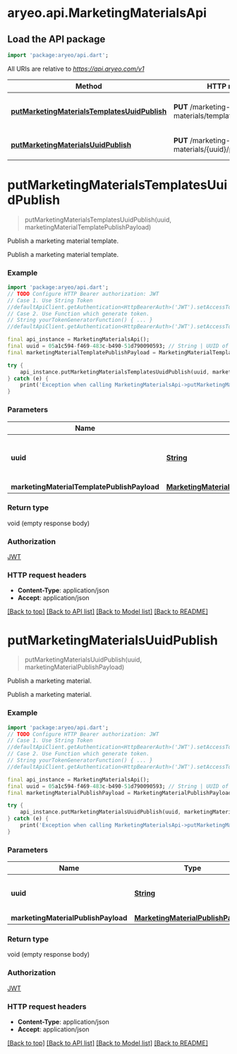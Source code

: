 # aryeo.api.MarketingMaterialsApi

## Load the API package
```dart
import 'package:aryeo/api.dart';
```

All URIs are relative to *https://api.aryeo.com/v1*

Method | HTTP request | Description
------------- | ------------- | -------------
[**putMarketingMaterialsTemplatesUuidPublish**](MarketingMaterialsApi.md#putmarketingmaterialstemplatesuuidpublish) | **PUT** /marketing-materials/templates/{uuid}/publish | Publish a marketing material template.
[**putMarketingMaterialsUuidPublish**](MarketingMaterialsApi.md#putmarketingmaterialsuuidpublish) | **PUT** /marketing-materials/{uuid}/publish | Publish a marketing material.


# **putMarketingMaterialsTemplatesUuidPublish**
> putMarketingMaterialsTemplatesUuidPublish(uuid, marketingMaterialTemplatePublishPayload)

Publish a marketing material template.

Publish a marketing material template.

### Example 
```dart
import 'package:aryeo/api.dart';
// TODO Configure HTTP Bearer authorization: JWT
// Case 1. Use String Token
//defaultApiClient.getAuthentication<HttpBearerAuth>('JWT').setAccessToken('YOUR_ACCESS_TOKEN');
// Case 2. Use Function which generate token.
// String yourTokenGeneratorFunction() { ... }
//defaultApiClient.getAuthentication<HttpBearerAuth>('JWT').setAccessToken(yourTokenGeneratorFunction);

final api_instance = MarketingMaterialsApi();
final uuid = 05a1c594-f469-483c-b490-51d790090593; // String | UUID of the marketing material template record.
final marketingMaterialTemplatePublishPayload = MarketingMaterialTemplatePublishPayload(); // MarketingMaterialTemplatePublishPayload | 

try { 
    api_instance.putMarketingMaterialsTemplatesUuidPublish(uuid, marketingMaterialTemplatePublishPayload);
} catch (e) {
    print('Exception when calling MarketingMaterialsApi->putMarketingMaterialsTemplatesUuidPublish: $e\n');
}
```

### Parameters

Name | Type | Description  | Notes
------------- | ------------- | ------------- | -------------
 **uuid** | [**String**](.md)| UUID of the marketing material template record. | 
 **marketingMaterialTemplatePublishPayload** | [**MarketingMaterialTemplatePublishPayload**](MarketingMaterialTemplatePublishPayload.md)|  | [optional] 

### Return type

void (empty response body)

### Authorization

[JWT](../README.md#JWT)

### HTTP request headers

 - **Content-Type**: application/json
 - **Accept**: application/json

[[Back to top]](#) [[Back to API list]](../README.md#documentation-for-api-endpoints) [[Back to Model list]](../README.md#documentation-for-models) [[Back to README]](../README.md)

# **putMarketingMaterialsUuidPublish**
> putMarketingMaterialsUuidPublish(uuid, marketingMaterialPublishPayload)

Publish a marketing material.

Publish a marketing material.

### Example 
```dart
import 'package:aryeo/api.dart';
// TODO Configure HTTP Bearer authorization: JWT
// Case 1. Use String Token
//defaultApiClient.getAuthentication<HttpBearerAuth>('JWT').setAccessToken('YOUR_ACCESS_TOKEN');
// Case 2. Use Function which generate token.
// String yourTokenGeneratorFunction() { ... }
//defaultApiClient.getAuthentication<HttpBearerAuth>('JWT').setAccessToken(yourTokenGeneratorFunction);

final api_instance = MarketingMaterialsApi();
final uuid = 05a1c594-f469-483c-b490-51d790090593; // String | UUID of the marketing material record.
final marketingMaterialPublishPayload = MarketingMaterialPublishPayload(); // MarketingMaterialPublishPayload | 

try { 
    api_instance.putMarketingMaterialsUuidPublish(uuid, marketingMaterialPublishPayload);
} catch (e) {
    print('Exception when calling MarketingMaterialsApi->putMarketingMaterialsUuidPublish: $e\n');
}
```

### Parameters

Name | Type | Description  | Notes
------------- | ------------- | ------------- | -------------
 **uuid** | [**String**](.md)| UUID of the marketing material record. | 
 **marketingMaterialPublishPayload** | [**MarketingMaterialPublishPayload**](MarketingMaterialPublishPayload.md)|  | [optional] 

### Return type

void (empty response body)

### Authorization

[JWT](../README.md#JWT)

### HTTP request headers

 - **Content-Type**: application/json
 - **Accept**: application/json

[[Back to top]](#) [[Back to API list]](../README.md#documentation-for-api-endpoints) [[Back to Model list]](../README.md#documentation-for-models) [[Back to README]](../README.md)


